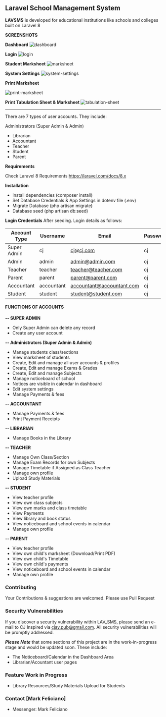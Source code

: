 ## **Laravel School Management System**

**LAVSMS** is developed for educational institutions like schools and colleges built on Laravel 8

**SCREENSHOTS**

**Dashboard**
<img src="https://i.ibb.co/D4T0z6T/dashboard.png" alt="dashboard" border="0">

**Login**
<img src="https://i.ibb.co/PcCFHpP/1.png" alt="login" border="0">

**Student Marksheet**
<img src="https://i.ibb.co/GCgv5ZR/marksheet.png" alt="marksheet" border="0">

**System Settings**
<img src="https://i.ibb.co/Kmrhw69/system-settings.png" alt="system-settings" border="0">

**Print Marksheet**

<div style="clear: both"> </div>
<img src="https://i.ibb.co/5c1GHCj/capture-20210530-115521-crop.png" alt="print-marksheet">

**Print Tabulation Sheet & Marksheet**
<img src="https://i.ibb.co/QmscPfn/capture-20210530-115802.png" alt="tabulation-sheet" border="0">

<hr />

There are 7 types of user accounts. They include:

Administrators (Super Admin & Admin)

- Librarian
- Accountant
- Teacher
- Student
- Parent

**Requirements**

Check Laravel 8 Requirements https://laravel.com/docs/8.x

**Installation**

- Install dependencies (composer install)
- Set Database Credentials & App Settings in dotenv file (.env)
- Migrate Database (php artisan migrate)
- Database seed (php artisan db:seed)

**Login Credentials**
After seeding. Login details as follows:

| Account Type | Username   | Email                     | Password |
| ------------ | ---------- | ------------------------- | -------- |
| Super Admin  | cj         | cj@cj.com                 | cj       |
| Admin        | admin      | admin@admin.com           | cj       |
| Teacher      | teacher    | teacher@teacher.com       | cj       |
| Parent       | parent     | parent@parent.com         | cj       |
| Accountant   | accountant | accountant@accountant.com | cj       |
| Student      | student    | student@student.com       | cj       |

#### **FUNCTIONS OF ACCOUNTS**

**-- SUPER ADMIN**

- Only Super Admin can delete any record
- Create any user account

**-- Administrators (Super Admin & Admin)**

- Manage students class/sections
- View marksheet of students
- Create, Edit and manage all user accounts & profiles
- Create, Edit and manage Exams & Grades
- Create, Edit and manage Subjects
- Manage noticeboard of school
- Notices are visible in calendar in dashboard
- Edit system settings
- Manage Payments & fees

**-- ACCOUNTANT**

- Manage Payments & fees
- Print Payment Receipts

**-- LIBRARIAN**

- Manage Books in the Library

**-- TEACHER**

- Manage Own Class/Section
- Manage Exam Records for own Subjects
- Manage Timetable if Assigned as Class Teacher
- Manage own profile
- Upload Study Materials

**-- STUDENT**

- View teacher profile
- View own class subjects
- View own marks and class timetable
- View Payments
- View library and book status
- View noticeboard and school events in calendar
- Manage own profile

**-- PARENT**

- View teacher profile
- View own child's marksheet (Download/Print PDF)
- View own child's Timetable
- View own child's payments
- View noticeboard and school events in calendar
- Manage own profile

### **Contributing**

Your Contributions & suggestions are welcomed. Please use Pull Request

### **Security Vulnerabilities**

If you discover a security vulnerability within LAV_SMS, please send an e-mail to CJ Inspired via cjay.pub@gmail.com. All security vulnerabilities will be promptly addressed.

**_Please Note_** that some sections of this project are in the work-in-progress stage and would be updated soon. These include:

- The Noticeboard/Calendar in the Dashboard Area
- Librarian/Acountant user pages

### Feature Work in Progress

- Library Resources/Study Materials Upload for Students

### **Contact [Mark Feliciano]**

- Messenger: Mark Feliciano
